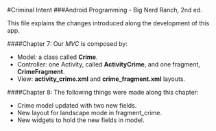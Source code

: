 #Criminal Intent
###Android Programming - Big Nerd Ranch, 2nd ed.

This file explains the changes introduced along the development of this app.

####Chapter 7:
Our *MVC* is composed by:

* Model: a class called **Crime**.
* Controller: one Activity, called **ActivityCrime**, and one fragment, **CrimeFragment**. 
* View: **activity_crime.xml** and **crime_fragment.xml** layouts.


####Chapter 8:
The following things were made along this chapter:

* Crime model updated with two new fields.
* New layout for landscape mode in fragment_crime.
* New widgets to hold the new fields in model.